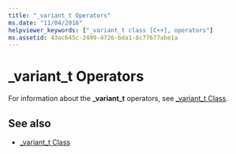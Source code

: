 ```yaml
---
title: "_variant_t Operators"
ms.date: "11/04/2016"
helpviewer_keywords: ["_variant_t class [C++], operators"]
ms.assetid: 43ac645c-2499-4726-bda1-8c77677abe1a
---
```

# _variant_t Operators

For information about the **_variant_t** operators, see [_variant_t Class](../cpp/variant-t-class.md).

## See also

- [_variant_t Class](../cpp/variant-t-class.md)
